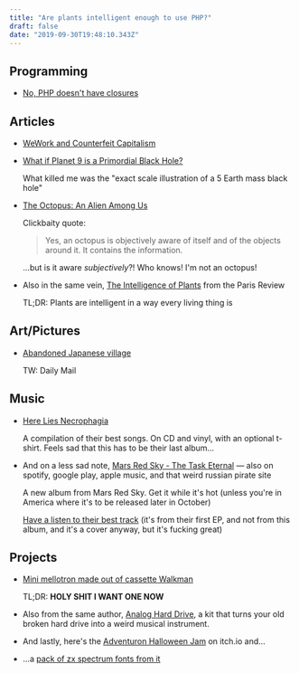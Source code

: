 ```yaml
---
title: "Are plants intelligent enough to use PHP?"
draft: false
date: "2019-09-30T19:48:10.343Z"
---
```


## Programming

- [No, PHP doesn't have closures](https://nullprogram.com/blog/2019/09/25/)

## Articles

- [WeWork and Counterfeit Capitalism](https://mattstoller.substack.com/p/wework-and-counterfeit-capitalism)

- [What if Planet 9 is a Primordial Black Hole?](https://arxiv.org/abs/1909.11090v1)

  What killed me was the "exact scale illustration of a 5 Earth mass black hole"

- [The Octopus: An Alien Among Us](https://lithub.com/the-octopus-an-alien-among-us/)

  Clickbaity quote:

  > Yes, an octopus is objectively aware of itself and of the objects around it. It contains the information.

  ...but is it aware _subjectively_?! Who knows! I'm not an octopus!

- Also in the same vein, [The Intelligence of Plants](https://www.theparisreview.org/blog/2019/09/26/the-intelligence-of-plants/) from the Paris Review

  TL;DR: Plants are intelligent in a way every living thing is

## Art/Pictures

- [Abandoned Japanese village](https://www.dailymail.co.uk/news/article-7255885/Explorer-uncovers-abandoned-Japanese-village-houses-temples-given-way-trees.html)

  TW: Daily Mail

## Music

- [Here Lies Necrophagia](https://necrophagia.bandcamp.com/album/here-lies-necrophagia-35-years-of-death-metal)

  A compilation of their best songs. On CD and vinyl, with an optional t-shirt.
  Feels sad that this has to be their last album...

- And on a less sad note, [Mars Red Sky - The Task Eternal](https://www.shop-listenable.net/en/cd-/9149-mars-red-sky-the-task-eternal-limited-edition-digisleeve-cd-preorder.html)
  — also on spotify, google play, apple music, and that weird russian pirate site

  A new album from Mars Red Sky. Get it while it's hot (unless you're in America where it's to be released later in October)

  [Have a listen to their best track](https://marsredsky.bandcamp.com/track/stranger) (it's from their first EP, and not from this album, and it's a cover anyway, but it's fucking great)

## Projects

- [Mini mellotron made out of cassette Walkman](http://gieskes.nl/instruments/?file=zachtkind#p1)

  TL;DR: **HOLY SHIT I WANT ONE NOW**

- Also from the same author, [Analog Hard Drive](http://gieskes.nl/instruments/?file=analog-HD#p1), a kit that turns your old broken hard drive into a weird musical instrument.

- And lastly, here's the [Adventuron Halloween Jam](https://itch.io/jam/adventuron-halloween-jam) on itch.io and...

- ...a [pack of zx spectrum fonts from it](https://damieng.com/typography/zx-origins/)

